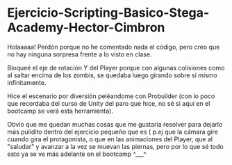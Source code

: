 # Ejercicio-Scripting-Basico-Stega-Academy-Hector-Cimbron
Holaaaaa!
Perdón porque no he comentado nada el código, pero creo que no hay ninguna sorpresa frente a lo visto en clase.

Bloqueé el eje de rotación Y del Player porque con algunas colisiones como al saltar encima de los zombis, se quedaba luego girando sobre sí mismo infinitamente.

Hice el escenario por diversión peléandome con Probuilder (con lo poco que recordaba del curso de Unity del paro que hice, no sé si aquí en el bootcamp se verá esta herramienta). 

Obvio que me quedan muchas cosas que me gustaría resolver para dejarlo más pulidito dentro del ejercicio pequeño que es ( p.ej que la cámara gire cuando gira el protagonista, o que en las animaciones del Player, que al "saludar" y avanzar a la vez se muevan las piernas, pero por lo que sé todo esto ya se ve más adelante en el bootcamp ^___^
